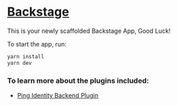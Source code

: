 # [Backstage](https://backstage.io)

This is your newly scaffolded Backstage App, Good Luck!

To start the app, run:

```sh
yarn install
yarn dev
```

### To learn more about the plugins included:
* [Ping Identity Backend Plugin](./plugins/catalog-backend-module-pingidentity/README.md)